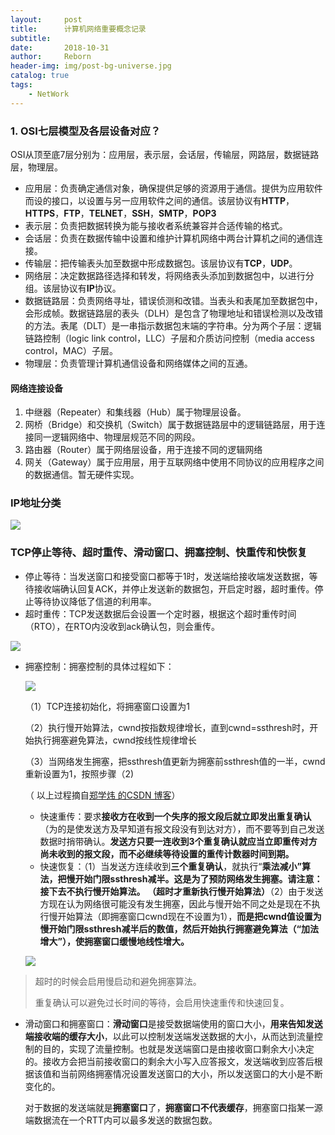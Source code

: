 ```yaml
---
layout:     post
title:      计算机网络重要概念记录
subtitle:   
date:       2018-10-31
author:     Reborn
header-img: img/post-bg-universe.jpg
catalog: true
tags:
    - NetWork
---
```


### 1. OSI七层模型及各层设备对应？

OSI从顶至底7层分别为：应用层，表示层，会话层，传输层，网路层，数据链路层，物理层。



- 应用层：负责确定通信对象，确保提供足够的资源用于通信。提供为应用软件而设的接口，以设置与另一应用软件之间的通信。该层协议有**HTTP**，**HTTPS**，**FTP**，**TELNET**，**SSH**，**SMTP**，**POP3**
- 表示层：负责把数据转换为能与接收者系统兼容并合适传输的格式。
- 会话层：负责在数据传输中设置和维护计算机网络中两台计算机之间的通信连接。
- 传输层：把传输表头加至数据中形成数据包。该层协议有**TCP**，**UDP**。
- 网络层：决定数据路径选择和转发，将网络表头添加到数据包中，以进行分组。该层协议有**IP**协议。
- 数据链路层：负责网络寻址，错误侦测和改错。当表头和表尾加至数据包中，会形成帧。数据链路层的表头（DLH）是包含了物理地址和错误检测以及改错的方法。表尾（DLT）是一串指示数据包末端的字符串。分为两个子层：逻辑链路控制（logic link control，LLC）子层和介质访问控制（media access control，MAC）子层。
- 物理层：负责管理计算机通信设备和网络媒体之间的互通。

#### 网络连接设备

1. 中继器（Repeater）和集线器（Hub）属于物理层设备。
2. 网桥（Bridge）和交换机（Switch）属于数据链路层中的逻辑链路层，用于连接同一逻辑网络中、物理层规范不同的网段。
3. 路由器（Router）属于网络层设备，用于连接不同的逻辑网络
4. 网关（Gateway）属于应用层，用于互联网络中使用不同协议的应用程序之间的数据通信。暂无硬件实现。

### IP地址分类

![](../img/ipaddress.gif)



### TCP停止等待、超时重传、滑动窗口、拥塞控制、快重传和快恢复

- 停止等待：当发送窗口和接受窗口都等于1时，发送端给接收端发送数据，等待接收端确认回复ACK，并停止发送新的数据包，开启定时器，超时重传。停止等待协议降低了信道的利用率。
- 超时重传：TCP发送数据后会设置一个定时器，根据这个超时重传时间（RTO），在RTO内没收到ack确认包，则会重传。

![](../img/tcp1.png)

- 拥塞控制：拥塞控制的具体过程如下： 

  ![](../img/tcp2.png)

  （1）TCP连接初始化，将拥塞窗口设置为1 

  （2）执行慢开始算法，cwnd按指数规律增长，直到cwnd=ssthresh时，开始执行拥塞避免算法，cwnd按线性规律增长 

  （3）当网络发生拥塞，把ssthresh值更新为拥塞前ssthresh值的一半，cwnd重新设置为1，按照步骤（2)

   （ 以上过程摘自[郑学炜 的CSDN 博客](https://blog.csdn.net/u014590757/article/details/80214540?utm_source=copy)）

  - 快速重传：要求**接收方在收到一个失序的报文段后就立即发出重复确认**（为的是使发送方及早知道有报文段没有到达对方），而不要等到自己发送数据时捎带确认。**发送方只要一连收到3个重复确认就应当立即重传对方尚未收到的报文段，而不必继续等待设置的重传计数器时间到期。**
  - 快速恢复：（1）当发送方连续收到**三个重复确认**，就执行“**乘法减小”算法，把慢开始门限ssthresh减半。这是为了预防网络发生拥塞。请注意：接下去不执行慢开始算法。 （超时才重新执行慢开始算法）**（2）由于发送方现在认为网络很可能没有发生拥塞，因此与慢开始不同之处是现在不执行慢开始算法（即拥塞窗口cwnd现在不设置为1），**而是把cwnd值设置为慢开始门限ssthresh减半后的数值，然后开始执行拥塞避免算法（“加法增大”），使拥塞窗口缓慢地线性增大。**

  ![](../img/tcp3.png)

> 超时的时候会启用慢启动和避免拥塞算法。
>
> 重复确认可以避免过长时间的等待，会启用快速重传和快速回复。

- 滑动窗口和拥塞窗口：**滑动窗口**是接受数据端使用的窗口大小，**用来告知发送端接收端的缓存大小**，以此可以控制发送端发送数据的大小，从而达到流量控制的目的，实现了流量控制。也就是发送端窗口是由接收窗口剩余大小决定的。接收方会把当前接收窗口的剩余大小写入应答报文，发送端收到应答后根据该值和当前网络拥塞情况设置发送窗口的大小，所以发送窗口的大小是不断变化的。

  对于数据的发送端就是**拥塞窗口**了，**拥塞窗口不代表缓存**，拥塞窗口指某一源端数据流在一个RTT内可以最多发送的数据包数。

